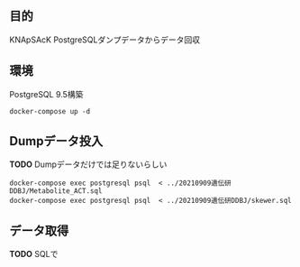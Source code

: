 
## 目的

KNApSAcK PostgreSQLダンプデータからデータ回収


## 環境
PostgreSQL 9.5構築
```
docker-compose up -d
```

## Dumpデータ投入

**TODO**
Dumpデータだけでは足りないらしい

```
docker-compose exec postgresql psql  < ../20210909遺伝研DDBJ/Metabolite_ACT.sql 
docker-compose exec postgresql psql  < ../20210909遺伝研DDBJ/skewer.sql 
```

## データ取得

**TODO**
SQLで
```
```
